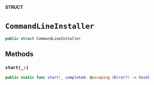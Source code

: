 **STRUCT**

# `CommandLineInstaller`

```swift
public struct CommandLineInstaller
```

## Methods
### `start(_:)`

```swift
public static func start(_ completed: @escaping (Error?) -> Void)
```
